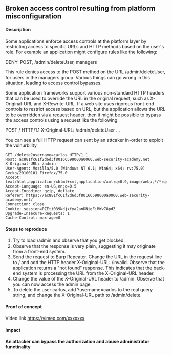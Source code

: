 ## Broken access control resulting from platform misconfiguration

#### Description
Some applications enforce access controls at the platform layer by restricting access to specific URLs and HTTP methods based on the user's role. For example an application might configure rules like the following:

DENY: POST, /admin/deleteUser, managers

This rule denies access to the POST method on the URL /admin/deleteUser, for users in the managers group. Various things can go wrong in this situation, leading to access control bypasses.

Some application frameworks support various non-standard HTTP headers that can be used to override the URL in the original request, such as X-Original-URL and X-Rewrite-URL. If a web site uses rigorous front-end controls to restrict access based on URL, but the application allows the URL to be overridden via a request header, then it might be possible to bypass the access controls using a request like the following:

POST / HTTP/1.1
X-Original-URL: /admin/deleteUser
... 

You can see a full HTTP request can sent by an attcaker in-order to exploit the vulnurbility

```
GET /delete?username=carlos HTTP/1.1
Host: ac881fc61f2d6d3f80166598000a0060.web-security-academy.net
X-Original-URL: /admin
User-Agent: Mozilla/5.0 (Windows NT 6.1; Win64; x64; rv:75.0) Gecko/20100101 Firefox/75.0
Accept: text/html,application/xhtml+xml,application/xml;q=0.9,image/webp,*/*;q=0.8
Accept-Language: en-US,en;q=0.5
Accept-Encoding: gzip, deflate
Referer: https://ac881fc61f2d6d3f80166598000a0060.web-security-academy.net/
Connection: close
Cookie: session=PZEti039Ndjxfya2anDNigFiMWv78pdZ
Upgrade-Insecure-Requests: 1
Cache-Control: max-age=0

```

#### Steps to reproduce

1. Try to load /admin and observe that you get blocked. 
2. Observe that the response is very plain, suggesting it may originate from a front-end system. 
3. Send the request to Burp Repeater. Change the URL in the request line to / and add the HTTP header X-Original-URL: /invalid. Observe that the 			   application returns a "not found" response. This indicates that the back-end system is processing the URL from the X-Original-URL header. 
4. Change the value of the X-Original-URL header to /admin. Observe that you can now access the admin page. 
5. To delete the user carlos, add ?username=carlos to the real query string, and change the X-Original-URL path to /admin/delete.

#### Proof of concept

Video link https://vimeo.com/xxxxxxx

#### Impact 

**An attacker can bypass the authorization and abuse administrator functinality** 
